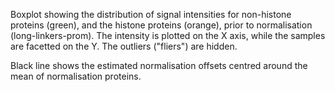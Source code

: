 
Boxplot showing the distribution of signal intensities for non-histone proteins (green), and the histone proteins (orange), prior to normalisation (long-linkers-prom).
The intensity is plotted on the X axis, while the samples are facetted on the Y. The outliers ("fliers") are hidden.

Black line shows the estimated normalisation offsets centred around the mean of normalisation proteins.

